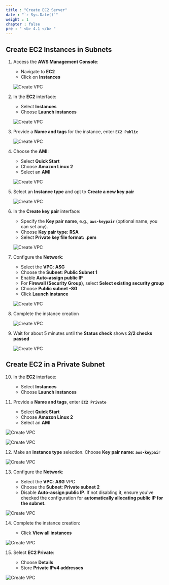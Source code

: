 ```yaml
---
title : "Create EC2 Server"
date : "`r Sys.Date()`"
weight : 1
chapter : false
pre : " <b> 4.1 </b> "
---
```


## Create EC2 Instances in Subnets

1. Access the **AWS Management Console**:

    - Navigate to **EC2**
    - Click on **Instances**

   ![Create VPC](/images/4-CreateEc2Server-update/1-Create-EC2-Server/EC2-img1.png?featherlight=false&width=60pc)

2. In the **EC2** interface:

    - Select **Instances**
    - Choose **Launch instances**

   ![Create VPC](/images/4-CreateEc2Server-update/1-Create-EC2-Server/EC2-img2.png?featherlight=false&width=60pc)

3. Provide a **Name and tags** for the instance, enter **```EC2 Public```**

   ![Create VPC](/images/4-CreateEc2Server-update/1-Create-EC2-Server/EC2-img3.png?featherlight=false&width=60pc)

4. Choose the **AMI**:

    - Select **Quick Start**
    - Choose **Amazon Linux 2**
    - Select an **AMI**

   ![Create VPC](/images/4-CreateEc2Server-update/1-Create-EC2-Server/EC2-img4.png?featherlight=false&width=60pc)

5. Select an **Instance type** and opt to **Create a new key pair**

   ![Create VPC](/images/4-CreateEc2Server-update/1-Create-EC2-Server/EC2-img5.png?featherlight=false&width=60pc)

6. In the **Create key pair** interface:

    - Specify the **Key pair name**, e.g., **```aws-keypair```** (optional name, you can set any).
    - Choose **Key pair type: RSA**
    - Select **Private key file format: .pem**

   ![Create VPC](/images/4-CreateEc2Server-update/1-Create-EC2-Server/EC2-img6.png?featherlight=false&width=60pc)

7. Configure the **Network**:

    - Select the **VPC**: **ASG**
    - Choose the **Subnet**: **Public Subnet 1**
    - Enable **Auto-assign public IP**
    - For **Firewall (Security Group)**, select **Select existing security group**
    - Choose **Public subnet -SG**
    - Click **Launch instance**

   ![Create VPC](/images/4-CreateEc2Server-update/1-Create-EC2-Server/EC2-img7.png?featherlight=false&width=60pc)

8. Complete the instance creation

   ![Create VPC](/images/4-CreateEc2Server-update/1-Create-EC2-Server/EC2-img8.png?featherlight=false&width=60pc)

9. Wait for about 5 minutes until the **Status check** shows **2/2 checks passed**

   ![Create VPC](/images/4-CreateEc2Server-update/1-Create-EC2-Server/EC2-img9.png?featherlight=false&width=60pc)

## Create EC2 in a Private Subnet

10. In the **EC2** interface:

    - Select **Instances**
    - Choose **Launch instances**

11. Provide a **Name and tags**, enter **```EC2 Private```**

     - Select **Quick Start**
     - Choose **Amazon Linux 2**
     - Select an **AMI**

   ![Create VPC](/images/4-CreateEc2Server-update/1-Create-EC2-Server/EC2-img10.png?featherlight=false&width=60pc)

   ![Create VPC](/images/4-CreateEc2Server-update/1-Create-EC2-Server/EC2-img11.png?featherlight=false&width=60pc)


12. Make an **instance type** selection. Choose **Key pair name: ```aws-keypair```**

   ![Create VPC](/images/4-CreateEc2Server-update/1-Create-EC2-Server/EC2-img12.png?featherlight=false&width=60pc)

13. Configure the **Network**:

      - Select the **VPC**: **ASG** VPC
      - Choose the **Subnet**: **Private subnet 2**
      - Disable **Auto-assign public IP**. If not disabling it, ensure you've checked the configuration for **automatically allocating public IP for the subnet.**

   ![Create VPC](/images/4-CreateEc2Server-update/1-Create-EC2-Server/EC2-img13.png?featherlight=false&width=60pc)

14. Complete the instance creation:

      - Click **View all instances**

   ![Create VPC](/images/4-CreateEc2Server-update/1-Create-EC2-Server/EC2-img14.png?featherlight=false&width=60pc)

15. Select **EC2 Private**:

      - Choose **Details**
      - Store **Private IPv4 addresses**

   ![Create VPC](/images/4-CreateEc2Server-update/1-Create-EC2-Server/EC2-15.png?featherlight=false&width=60pc)
